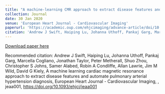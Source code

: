 ```yaml
---
title: "A machine-learning CMR approach to extract disease features and automate pulmonary arterial hypertension diagnosis"
collection: Journal
date: 30 Jan 2020
venue: 'European Heart Journal - Cardiovascular Imaging'
paperurl: 'https://academic.oup.com/ehjcimaging/advance-article/doi/10.1093/ehjci/jeaa001/5717931'
citation: 'Andrew J Swift, Haiping Lu, Johanna Uthoff, Pankaj Garg, Marcella Cogliano, Jonathan Taylor, Peter Metherall, Shuo Zhou, Christopher S Johns, Samer Alabed, Robin A Condliffe, Allan Lawrie, Jim M Wild, David G Kiely, A machine learning cardiac magnetic resonance approach to extract disease features and automate pulmonary arterial hypertension diagnosis, <i>European Heart Journal - Cardiovascular Imaging</i>, jeaa001, https://doi.org/10.1093/ehjci/jeaa001'
---
```

<!---This paper is about the number 2. The number 3 is left for future work.-->

[Download paper here](https://academic.oup.com/ehjcimaging/advance-article/doi/10.1093/ehjci/jeaa001/5717931)

Recommended citation: Andrew J Swift, Haiping Lu, Johanna Uthoff, Pankaj Garg, Marcella Cogliano, Jonathan Taylor, Peter Metherall, Shuo Zhou, Christopher S Johns, Samer Alabed, Robin A Condliffe, Allan Lawrie, Jim M Wild, David G Kiely, A machine learning cardiac magnetic resonance approach to extract disease features and automate pulmonary arterial hypertension diagnosis, European Heart Journal - Cardiovascular Imaging, , jeaa001, https://doi.org/10.1093/ehjci/jeaa001
<!---permalink: /publication/2010-10-01-paper-title-number-2-->
<!---excerpt: 'This paper is about the number 2. The number 3 is left for future work.'.-->
<!---&quot;Paper Title Number 2.&quot; <i>arxiv</i>. 1(2).-->
